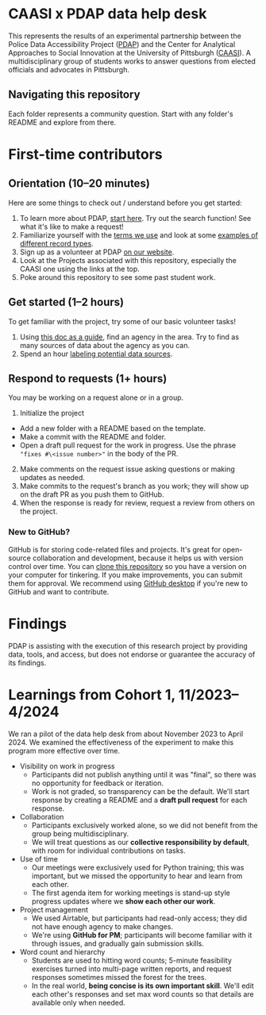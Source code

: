 # CAASI x PDAP data help desk
This represents the results of an experimental partnership between the Police Data Accessibility Project ([PDAP](https://pdap.io)) and the Center for Analytical Approaches to Social Innovation at the University of Pittsburgh ([CAASI](https://www.caasi.pitt.edu/)). A multidisciplinary group of students works to answer questions from elected officials and advocates in Pittsburgh.

## Navigating this repository
Each folder represents a community question. Start with any folder's README and explore from there.

# First-time contributors

## Orientation (10–20 minutes)
Here are some things to check out / understand before you get started:
1. To learn more about PDAP, [start here](https://pdap.io/). Try out the search function! See what it's like to make a request!
2. Familiarize yourself with the [terms we use](https://docs.pdap.io/activities/terms-and-definitions) and look at some [examples of different record types](https://docs.pdap.io/activities/data-dictionaries/record-types-taxonomy).
3. Sign up as a volunteer at PDAP [on our website](https://pdap.io/community).
4. Look at the Projects associated with this repository, especially the CAASI one using the links at the top.
5. Poke around this repository to see some past student work.

## Get started (1–2 hours)
To get familiar with the project, try some of our basic volunteer tasks!
1. Using [this doc as a guide](https://docs.pdap.io/activities/contribute/submit-data-sources), find an agency in the area. Try to find as many sources of data about the agency as you can.
2. Spend an hour [labeling potential data sources](https://docs.pdap.io/activities/contribute/data-source-annotation).

## Respond to requests (1+ hours)
You may be working on a request alone or in a group.
1. Initialize the project
  - Add a new folder with a README based on the template.
  - Make a commit with the README and folder.
  - Open a draft pull request for the work in progress. Use the phrase `"fixes #\<issue number>"` in the body of the PR.
2. Make comments on the request issue asking questions or making updates as needed.
3. Make commits to the request's branch as you work; they will show up on the draft PR as you push them to GitHub.
4. When the response is ready for review, request a review from others on the project.

### New to GitHub?
GitHub is for storing code-related files and projects. It's great for open-source collaboration and development, because it helps us with version control over time. You can [clone this repository](https://docs.github.com/en/repositories/creating-and-managing-repositories/cloning-a-repository) so you have a version on your computer for tinkering. If you make improvements, you can submit them for approval. We recommend using [GitHub desktop](https://docs.github.com/en/desktop/overview/getting-started-with-github-desktop) if you're new to GitHub and want to contribute.

# Findings
PDAP is assisting with the execution of this research project by providing data, tools, and access, but does not endorse or guarantee the accuracy of its findings.

# Learnings from Cohort 1, 11/2023–4/2024
We ran a pilot of the data help desk from about November 2023 to April 2024. We examined the effectiveness of the experiment to make this program more effective over time.

- Visibility on work in progress
   - Participants did not publish anything until it was "final", so there was no opportunity for feedback or iteration.
   - Work is not graded, so transparency can be the default. We'll start response by creating a README and a **draft pull request** for each response.
 - Collaboration
   - Participants exclusively worked alone, so we did not benefit from the group being multidisciplinary.
   - We will treat questions as our **collective responsibility by default**, with room for individual contributions on tasks.
 - Use of time
   - Our meetings were exclusively used for Python training; this was important, but we missed the opportunity to hear and learn from each other.
   - The first agenda item for working meetings is stand-up style progress updates where we **show each other our work**.
 - Project management
   - We used Airtable, but participants had read-only access; they did not have enough agency to make changes.
   - We're using **GitHub for PM**; participants will become familiar with it through issues, and gradually gain submission skills.
 - Word count and hierarchy
   - Students are used to hitting word counts; 5-minute feasibility exercises turned into multi-page written reports, and request responses sometimes missed the forest for the trees.
   - In the real world, **being concise is its own important skill**. We'll edit each other's responses and set max word counts so that details are available only when needed.
